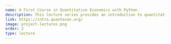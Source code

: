 ```yaml
---
name: A First Course in Quantitative Economics with Python
description: This lecture series provides an introduction to quantitative economics using Python.
link: https://intro.quantecon.org/
image: project-lectures.png
order: 2
type: lecture
---
```

